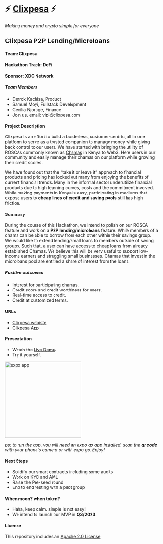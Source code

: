 # ⚡ [Clixpesa](clixpesa.com) ⚡

_Making money and crypto simple for everyone_

## Clixpesa P2P Lending/Microloans

#### Team: Clixpesa

#### Hackathon Track: DeFi
#### Sponsor: XDC Network

##### Team Members

- Derrck Kachisa, Product
- Samuel Moyi, Fullstack Development
- Cecilia Njoroge, Finance
- Join us, email: vipi@clixpesa.com

#### Project Description

Clixpesa is an effort to build a borderless, customer-centric, all in one platform to serve as a trusted companion to manage money while giving back control to our users. We have started with bringing the utility of ROSCAs commonly known as [Chamas](<https://en.wikipedia.org/wiki/Chama_(investment)>) in Kenya to Web3. Here users in our community and easily manage their chamas on our platform while growing their credit scores.

We have found out that the “take it or leave it” approach to financial products and pricing has locked out many from enjoying the benefits of current financial trends. Many in the informal sector underutilize financial products due to high learning curves, costs and the commitment involved. While making payments in Kenya is easy, participating in mediums that expose users to **cheap lines of credit and saving pools** still has high friction.

#### Summary

During the course of this Hackathon, we intend to polish on our ROSCA feature and work on a **P2P lending/microloans** feature.
While members of a chama can be able to borrow from each other within their savings group. We would like to extend lending/small loans to members outside of saving groups. Such that, a user can have access to cheap loans from already established Chamas. We believe this will be very useful to support low-income earners and struggling small businesses. Chamas that invest in the microloans pool are entitled a share of interest from the loans.

##### Positive outcomes

- Interest for participating chamas.
- Credit score and credit worthiness for users.
- Real-time access to credit.
- Credit at customized terms.

#### URLs

- [Clixpesa webiste](clixpesa.com)
- [Clixpesa App](https://expo.dev/@kachdn/clix-consensus?serviceType=classic&distribution=expo-go)

#### Presentation

- Watch the [Live Demo](https://youtu.be/zrspj_y1zNA).
- Try it yourself.

<img src="https://github.com/clixpesa/consensus-2023-web3athon/assets/17332607/6e14247e-d1f9-4a67-86a5-f48af790f774" alt="expo app" width="250" height="250">

_ps: to run the app, you will need an [expo go app](https://expo.dev/client) installed._
_scan the **qr code** with your phone's camera or with expo go. Enjoy!_

#### Next Steps

- Solidify our smart contracts including some audits
- Work on KYC and AML
- Raise the Pre-seed round
- End to end testing with a pilot group

#### When moon? when token?

- Haha, keep calm. simple is not easy!
- We intend to launch our MVP in **Q3/2023**.

#### License

This repository includes an [Apache 2.0 License](https://choosealicense.com/licenses/apache-2.0/)
